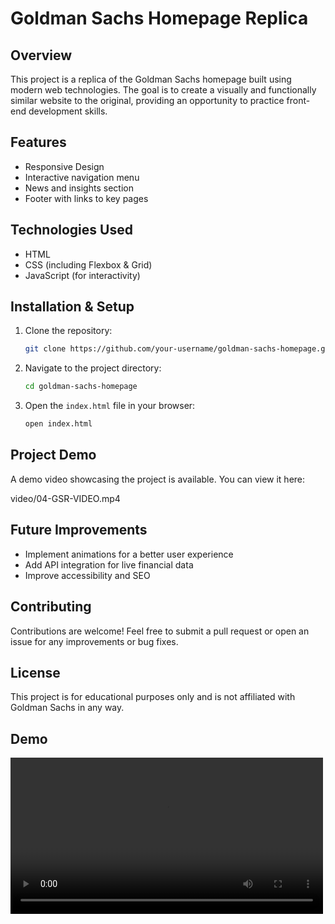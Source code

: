 # Goldman Sachs Homepage Replica

## Overview

This project is a replica of the Goldman Sachs homepage built using modern web technologies. The goal is to create a visually and functionally similar website to the original, providing an opportunity to practice front-end development skills.

## Features

- Responsive Design
- Interactive navigation menu
- News and insights section
- Footer with links to key pages

## Technologies Used

- HTML
- CSS (including Flexbox & Grid)
- JavaScript (for interactivity)

## Installation & Setup

1. Clone the repository:
   ```bash
   git clone https://github.com/your-username/goldman-sachs-homepage.git
   ```
2. Navigate to the project directory:
   ```bash
   cd goldman-sachs-homepage
   ```
3. Open the `index.html` file in your browser:
   ```bash
   open index.html
   ```

## Project Demo

A demo video showcasing the project is available. You can view it here:

video/04-GSR-VIDEO.mp4

## Future Improvements

- Implement animations for a better user experience
- Add API integration for live financial data
- Improve accessibility and SEO

## Contributing

Contributions are welcome! Feel free to submit a pull request or open an issue for any improvements or bug fixes.

## License

This project is for educational purposes only and is not affiliated with Goldman Sachs in any way.

## Demo
<video src="https://user-images.githubusercontent.com/.../04-GSR-VIDEO.mp4" controls width="500">
</video>




